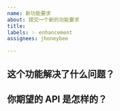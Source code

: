 ```yaml
---
name: 新功能要求
about: 提交一个新的功能要求
title: 
labels: ✨ enhancement
assignees: jhoneybee

---
```



## 这个功能解决了什么问题？

<!--
请尽可能详尽地说明这个需求的用例和场景。最重要的是：解释清楚是怎样的用户体验需求催生了这个功能上的需求。
-->

## 你期望的 API 是怎样的？

<!--
描述一下你期望这个新功能的 API 是如何使用的，并提供一些代码示例。请用 Markdown 格式化你的代码片段。
-->
